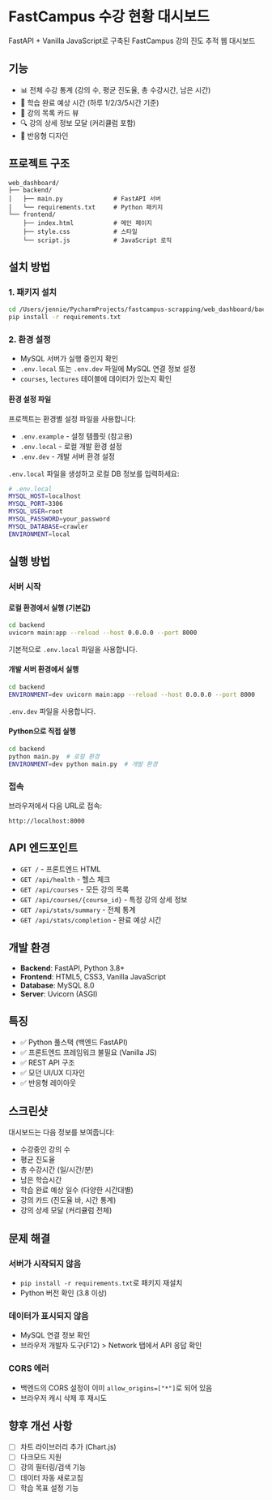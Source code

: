 # FastCampus 수강 현황 대시보드

FastAPI + Vanilla JavaScript로 구축된 FastCampus 강의 진도 추적 웹 대시보드

## 기능

- 📊 전체 수강 통계 (강의 수, 평균 진도율, 총 수강시간, 남은 시간)
- 📅 학습 완료 예상 시간 (하루 1/2/3/5시간 기준)
- 📖 강의 목록 카드 뷰
- 🔍 강의 상세 정보 모달 (커리큘럼 포함)
- 📱 반응형 디자인

## 프로젝트 구조

```
web_dashboard/
├── backend/
│   ├── main.py              # FastAPI 서버
│   └── requirements.txt     # Python 패키지
└── frontend/
    ├── index.html           # 메인 페이지
    ├── style.css            # 스타일
    └── script.js            # JavaScript 로직
```

## 설치 방법

### 1. 패키지 설치

```bash
cd /Users/jennie/PycharmProjects/fastcampus-scrapping/web_dashboard/backend
pip install -r requirements.txt
```

### 2. 환경 설정

- MySQL 서버가 실행 중인지 확인
- `.env.local` 또는 `.env.dev` 파일에 MySQL 연결 정보 설정
- `courses`, `lectures` 테이블에 데이터가 있는지 확인

#### 환경 설정 파일

프로젝트는 환경별 설정 파일을 사용합니다:

- `.env.example` - 설정 템플릿 (참고용)
- `.env.local` - 로컬 개발 환경 설정
- `.env.dev` - 개발 서버 환경 설정

`.env.local` 파일을 생성하고 로컬 DB 정보를 입력하세요:

```bash
# .env.local
MYSQL_HOST=localhost
MYSQL_PORT=3306
MYSQL_USER=root
MYSQL_PASSWORD=your_password
MYSQL_DATABASE=crawler
ENVIRONMENT=local
```

## 실행 방법

### 서버 시작

#### 로컬 환경에서 실행 (기본값)

```bash
cd backend
uvicorn main:app --reload --host 0.0.0.0 --port 8000
```

기본적으로 `.env.local` 파일을 사용합니다.

#### 개발 서버 환경에서 실행

```bash
cd backend
ENVIRONMENT=dev uvicorn main:app --reload --host 0.0.0.0 --port 8000
```

`.env.dev` 파일을 사용합니다.

#### Python으로 직접 실행

```bash
cd backend
python main.py  # 로컬 환경
ENVIRONMENT=dev python main.py  # 개발 환경
```

### 접속

브라우저에서 다음 URL로 접속:

```
http://localhost:8000
```

## API 엔드포인트

- `GET /` - 프론트엔드 HTML
- `GET /api/health` - 헬스 체크
- `GET /api/courses` - 모든 강의 목록
- `GET /api/courses/{course_id}` - 특정 강의 상세 정보
- `GET /api/stats/summary` - 전체 통계
- `GET /api/stats/completion` - 완료 예상 시간

## 개발 환경

- **Backend**: FastAPI, Python 3.8+
- **Frontend**: HTML5, CSS3, Vanilla JavaScript
- **Database**: MySQL 8.0
- **Server**: Uvicorn (ASGI)

## 특징

- ✅ Python 풀스택 (백엔드 FastAPI)
- ✅ 프론트엔드 프레임워크 불필요 (Vanilla JS)
- ✅ REST API 구조
- ✅ 모던 UI/UX 디자인
- ✅ 반응형 레이아웃

## 스크린샷

대시보드는 다음 정보를 보여줍니다:
- 수강중인 강의 수
- 평균 진도율
- 총 수강시간 (일/시간/분)
- 남은 학습시간
- 학습 완료 예상 일수 (다양한 시간대별)
- 강의 카드 (진도율 바, 시간 통계)
- 강의 상세 모달 (커리큘럼 전체)

## 문제 해결

### 서버가 시작되지 않음
- `pip install -r requirements.txt`로 패키지 재설치
- Python 버전 확인 (3.8 이상)

### 데이터가 표시되지 않음
- MySQL 연결 정보 확인
- 브라우저 개발자 도구(F12) > Network 탭에서 API 응답 확인

### CORS 에러
- 백엔드의 CORS 설정이 이미 `allow_origins=["*"]`로 되어 있음
- 브라우저 캐시 삭제 후 재시도

## 향후 개선 사항

- [ ] 차트 라이브러리 추가 (Chart.js)
- [ ] 다크모드 지원
- [ ] 강의 필터링/검색 기능
- [ ] 데이터 자동 새로고침
- [ ] 학습 목표 설정 기능

